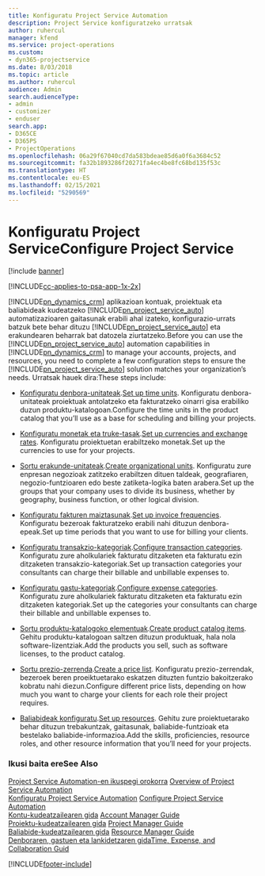 ```yaml
---
title: Konfiguratu Project Service Automation
description: Project Service konfiguratzeko urratsak
author: ruhercul
manager: kfend
ms.service: project-operations
ms.custom:
- dyn365-projectservice
ms.date: 8/03/2018
ms.topic: article
ms.author: ruhercul
audience: Admin
search.audienceType:
- admin
- customizer
- enduser
search.app:
- D365CE
- D365PS
- ProjectOperations
ms.openlocfilehash: 06a29f67040cd7da583bdeae85d6a0f6a3684c52
ms.sourcegitcommit: fa32b1893286f20271fa4ec4be8fc68bd135f53c
ms.translationtype: HT
ms.contentlocale: eu-ES
ms.lasthandoff: 02/15/2021
ms.locfileid: "5290569"
---
```

# <a name="configure-project-service"></a><span data-ttu-id="1d6f6-103">Konfiguratu Project Service</span><span class="sxs-lookup"><span data-stu-id="1d6f6-103">Configure Project Service</span></span>

[!include [banner](../includes/psa-now-project-operations.md)]

[!INCLUDE[cc-applies-to-psa-app-1x-2x](../includes/cc-applies-to-psa-app-1x-2x.md)]

<span data-ttu-id="1d6f6-104">[!INCLUDE[pn_dynamics_crm](../includes/pn-dynamics-crm.md)] aplikazioan kontuak, proiektuak eta baliabideak kudeatzeko [!INCLUDE[pn_project_service_auto](../includes/pn-project-service-auto.md)] automatizazioaren gaitasunak erabili ahal izateko, konfigurazio-urrats batzuk bete behar dituzu [!INCLUDE[pn_project_service_auto](../includes/pn-project-service-auto.md)] eta erakundearen beharrak bat datozela ziurtatzeko.</span><span class="sxs-lookup"><span data-stu-id="1d6f6-104">Before you can use the [!INCLUDE[pn_project_service_auto](../includes/pn-project-service-auto.md)] automation capabilities in [!INCLUDE[pn_dynamics_crm](../includes/pn-dynamics-crm.md)] to manage your accounts, projects, and resources, you need to complete a few configuration steps to ensure the [!INCLUDE[pn_project_service_auto](../includes/pn-project-service-auto.md)] solution matches your organization’s needs.</span></span> <span data-ttu-id="1d6f6-105">Urratsak hauek dira:</span><span class="sxs-lookup"><span data-stu-id="1d6f6-105">These steps include:</span></span>  
  
-   <span data-ttu-id="1d6f6-106">[Konfiguratu denbora-unitateak](../psa/set-up-time-units.md).</span><span class="sxs-lookup"><span data-stu-id="1d6f6-106">[Set up time units](../psa/set-up-time-units.md).</span></span> <span data-ttu-id="1d6f6-107">Konfiguratu denbora-unitateak proiektuak antolatzeko eta fakturatzeko oinarri gisa erabiliko duzun produktu-katalogoan.</span><span class="sxs-lookup"><span data-stu-id="1d6f6-107">Configure the time units in the product catalog that you’ll use as a base for scheduling and billing your projects.</span></span>  
  
-   <span data-ttu-id="1d6f6-108">[Konfiguratu monetak eta truke-tasak](../psa/set-up-currencies-exchange-rates.md).</span><span class="sxs-lookup"><span data-stu-id="1d6f6-108">[Set up currencies and exchange rates](../psa/set-up-currencies-exchange-rates.md).</span></span> <span data-ttu-id="1d6f6-109">Konfiguratu proiektuetan erabiltzeko monetak.</span><span class="sxs-lookup"><span data-stu-id="1d6f6-109">Set up the currencies to use for your projects.</span></span>  
  
-   <span data-ttu-id="1d6f6-110">[Sortu erakunde-unitateak](../psa/create-organizational-units.md).</span><span class="sxs-lookup"><span data-stu-id="1d6f6-110">[Create organizational units](../psa/create-organizational-units.md).</span></span> <span data-ttu-id="1d6f6-111">Konfiguratu zure enpresan negozioak zatitzeko erabiltzen dituen taldeak, geografiaren, negozio-funtzioaren edo beste zatiketa-logika baten arabera.</span><span class="sxs-lookup"><span data-stu-id="1d6f6-111">Set up the groups that your company uses to divide its business, whether by geography, business function, or other logical division.</span></span>  
  
-   <span data-ttu-id="1d6f6-112">[Konfiguratu fakturen maiztasunak](../psa/set-up-invoice-frequencies.md).</span><span class="sxs-lookup"><span data-stu-id="1d6f6-112">[Set up invoice frequencies](../psa/set-up-invoice-frequencies.md).</span></span> <span data-ttu-id="1d6f6-113">Konfiguratu bezeroak fakturatzeko erabili nahi dituzun denbora-epeak.</span><span class="sxs-lookup"><span data-stu-id="1d6f6-113">Set up time periods that you want to use for billing your clients.</span></span>  
  
-   <span data-ttu-id="1d6f6-114">[Konfiguratu transakzio-kategoriak](../psa/configure-transaction-categories.md).</span><span class="sxs-lookup"><span data-stu-id="1d6f6-114">[Configure transaction categories](../psa/configure-transaction-categories.md).</span></span> <span data-ttu-id="1d6f6-115">Konfiguratu zure aholkulariek fakturatu ditzaketen eta fakturatu ezin ditzaketen transakzio-kategoriak.</span><span class="sxs-lookup"><span data-stu-id="1d6f6-115">Set up transaction categories your consultants can charge their billable and unbillable expenses to.</span></span>  
  
-   <span data-ttu-id="1d6f6-116">[Konfiguratu gastu-kategoriak](../psa/configure-expense-categories.md).</span><span class="sxs-lookup"><span data-stu-id="1d6f6-116">[Configure expense categories](../psa/configure-expense-categories.md).</span></span> <span data-ttu-id="1d6f6-117">Konfiguratu zure aholkulariek fakturatu ditzaketen eta fakturatu ezin ditzaketen kategoriak.</span><span class="sxs-lookup"><span data-stu-id="1d6f6-117">Set up the categories your consultants can charge their billable and unbillable expenses to.</span></span>  
  
-   <span data-ttu-id="1d6f6-118">[Sortu produktu-katalogoko elementuak](../psa/create-product-catalog-items.md).</span><span class="sxs-lookup"><span data-stu-id="1d6f6-118">[Create product catalog items](../psa/create-product-catalog-items.md).</span></span> <span data-ttu-id="1d6f6-119">Gehitu produktu-katalogoan saltzen dituzun produktuak, hala nola software-lizentziak.</span><span class="sxs-lookup"><span data-stu-id="1d6f6-119">Add the products you sell, such as software licenses, to the product catalog.</span></span>  
  
-   <span data-ttu-id="1d6f6-120">[Sortu prezio-zerrenda](../psa/create-price-list.md).</span><span class="sxs-lookup"><span data-stu-id="1d6f6-120">[Create a price list](../psa/create-price-list.md).</span></span> <span data-ttu-id="1d6f6-121">Konfiguratu prezio-zerrendak, bezeroek beren proeiktuetarako eskatzen dituzten funtzio bakoitzerako kobratu nahi diezun.</span><span class="sxs-lookup"><span data-stu-id="1d6f6-121">Configure different price lists, depending on how much you want to charge your clients for each role their project requires.</span></span>  
  
-   <span data-ttu-id="1d6f6-122">[Baliabideak konfiguratu](../psa/set-up-resources.md).</span><span class="sxs-lookup"><span data-stu-id="1d6f6-122">[Set up resources](../psa/set-up-resources.md).</span></span> <span data-ttu-id="1d6f6-123">Gehitu zure proiektuetarako behar dituzun trebakuntzak, gaitasunak, baliabide-funtzioak eta bestelako baliabide-informazioa.</span><span class="sxs-lookup"><span data-stu-id="1d6f6-123">Add the skills, proficiencies, resource roles, and other resource information that you’ll need for your projects.</span></span>  
  
### <a name="see-also"></a><span data-ttu-id="1d6f6-124">Ikusi baita ere</span><span class="sxs-lookup"><span data-stu-id="1d6f6-124">See Also</span></span>  
 <span data-ttu-id="1d6f6-125">[Project Service Automation-en ikuspegi orokorra](../psa/overview.md) </span><span class="sxs-lookup"><span data-stu-id="1d6f6-125">[Overview of Project Service Automation](../psa/overview.md) </span></span>  
 <span data-ttu-id="1d6f6-126">[Konfiguratu Project Service Automation](../psa/configure.md) </span><span class="sxs-lookup"><span data-stu-id="1d6f6-126">[Configure Project Service Automation](../psa/configure.md) </span></span>  
 <span data-ttu-id="1d6f6-127">[Kontu-kudeatzailearen gida](../psa/account-manager-guide.md) </span><span class="sxs-lookup"><span data-stu-id="1d6f6-127">[Account Manager Guide](../psa/account-manager-guide.md) </span></span>  
 <span data-ttu-id="1d6f6-128">[Proiektu-kudeatzailearen gida](../psa/project-manager-guide.md) </span><span class="sxs-lookup"><span data-stu-id="1d6f6-128">[Project Manager Guide](../psa/project-manager-guide.md) </span></span>  
 <span data-ttu-id="1d6f6-129">[Baliabide-kudeatzailearen gida](../psa/resource-manager-guide.md) </span><span class="sxs-lookup"><span data-stu-id="1d6f6-129">[Resource Manager Guide](../psa/resource-manager-guide.md) </span></span>  
 [<span data-ttu-id="1d6f6-130">Denboraren, gastuen eta lankidetzaren gida</span><span class="sxs-lookup"><span data-stu-id="1d6f6-130">Time, Expense, and Collaboration Guid</span></span>](../psa/time-expense-collaboration-guide.md)


[!INCLUDE[footer-include](../includes/footer-banner.md)]